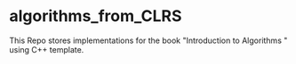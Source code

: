 algorithms_from_CLRS
====================

This Repo  stores implementations for the book  "Introduction to Algorithms " using C++ template.
